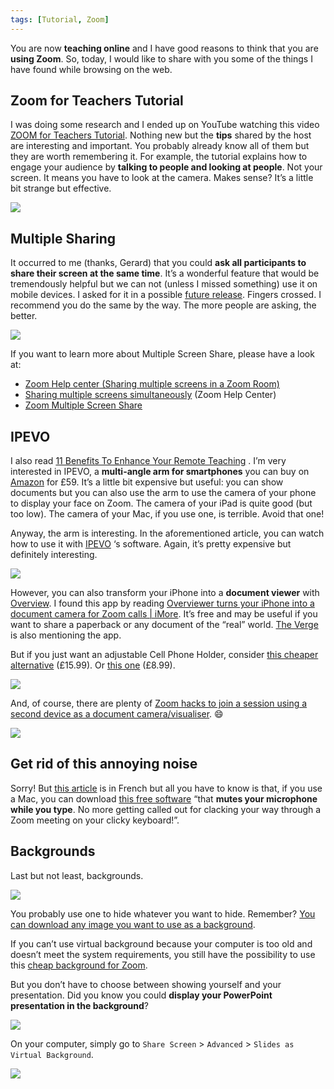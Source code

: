 ```yaml
---
tags: [Tutorial, Zoom]
---
```


You are now **teaching online** and I have good reasons to think that you are **using Zoom**. So, today, I would like to share with you some of the things I have found while browsing on the web.

## Zoom for Teachers Tutorial

I was doing some research and I ended up on YouTube watching this video [ZOOM for Teachers Tutorial](https://www.youtube.com/watch?v=uHd4Cff4Ha8). Nothing new but the **tips** shared by the host are interesting and important. You probably already know all of them but they are worth remembering it. For example, the tutorial explains how to engage your audience by **talking to people and looking at people**. Not your screen. It means you have to look at the camera. Makes sense? It’s a little bit strange but effective.

![](no.jpg)

## Multiple Sharing

It occurred to me (thanks, Gerard) that you could **ask all participants to share their screen at the same time**. It’s a wonderful feature that would be tremendously helpful but we can not (unless I missed something) use it on mobile devices. I asked for it in a possible [future release](https://zoom.us/feed). Fingers crossed. I recommend you do the same by the way. The more people are asking, the better.

![](yes.jpg)

If you want to learn more about Multiple Screen Share, please have a look at:

* [Zoom Help center (Sharing multiple screens in a Zoom Room)](https://support.zoom.us/hc/en-us/articles/360017767812-Sharing-multiple-screens-in-a-Zoom-Room)
* [Sharing multiple screens simultaneously](https://support.zoom.us/hc/en-us/articles/115000424286-Sharing-multiple-screens-simultaneously) (Zoom Help Center)
* [Zoom Multiple Screen Share](https://www.youtube.com/watch?v=eFkOw2QZXuE)

## IPEVO

I also read [11 Benefits To Enhance Your Remote Teaching](https://www.teachertoolkit.co.uk/2020/12/09/ipevo/) . I’m very interested in IPEVO, a **multi-angle arm for smartphones** you can buy on [Amazon](https://www.amazon.co.uk/Multi-Angle-Smartphones-Multi-Jointed-Communication-Presentations/dp/B08JPZ94Y8) for £59. It’s a little bit expensive but useful: you can show documents but you can also use the arm to use the camera of your phone to display your face on Zoom. The camera of your iPad is quite good (but too low). The camera of your Mac, if you use one, is terrible. Avoid that one!

Anyway, the arm is interesting. In the aforementioned article, you can watch how to use it with [IPEVO](https://www.ipevo.com/software/idoccam/pricing) ‘s software. Again, it’s pretty expensive but definitely interesting.

![](multiple-sharing.png)

However, you can also transform your iPhone into a **document viewer** with [Overview](https://apps.apple.com/gb/app/overviewer/id1528900395). I found this app by reading [Overviewer turns your iPhone into a document camera for Zoom calls | iMore](https://www.imore.com/overviewer-turns-your-iphone-document-camera-zoom-calls?utm_source=feedburner&utm_medium=feed&utm_campaign=Feed%3A+TheIphoneBlog+%28iMore%29). It’s free and may be useful if you want to share a paperback or any document of the “real” world.  [The Verge](https://www.theverge.com/2021/1/6/22217200/overviewer-app-teachers-overhead-camera-iphone-zoom) is also mentioning the app.

But if you just want an adjustable Cell Phone Holder, consider [this cheaper alternative](https://www.amazon.co.uk/Abetcabe-Adjustable-Compatible-Samsung-Silver/dp/B08PKJ3DTT) (£15.99). Or [this one](https://www.amazon.co.uk/HORUMP-Height-Adjustable-Holder-Compatible/dp/B08BY9MWMP) (£8.99).

![](ipevo.jpg)

And, of course,  there are plenty of [Zoom hacks to join a session using a second device as a document camera/visualiser](https://twitter.com/joedale/status/1241299751590604801?s=21). 😄 

![](stands.jpg)

## Get rid of this annoying noise

Sorry! But [this article](https://www.macg.co/logiciels/2021/01/unclack-coupe-le-microphone-pendant-la-frappe-au-clavier-118893) is in French but all you have to know is that, if you use a Mac, you can download [this free software](https://unclack.app/#/) “that **mutes your microphone while you type**. No more getting called out for clacking your way through a Zoom meeting on your clicky keyboard!”.

## Backgrounds

Last but not least, backgrounds.

![](wired.jpg)

You probably use one to hide whatever you want to hide. Remember? [You can download any image you want to use as a background](https://link.medium.com/02uZN7rQ0cb).

If you can’t use virtual background because your computer is too old and doesn’t meet the system requirements, you still have the possibility to use this [cheap background for Zoom](https://twitter.com/NikkiDRobertson/status/1259935589064945668?s=20).

But you don’t have to choose between showing yourself and your presentation. Did you know you could **display your PowerPoint presentation in the background**?

![](virtual-background.jpeg)

On your computer, simply go to `Share Screen`  > `Advanced` > `Slides as Virtual Background`.

![](virtual-background-1.png)
